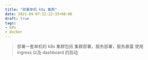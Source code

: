 ```yaml
---
title: "部署单机 k8s 集群"
date: 2021-09-07:12:22:33+08:00
draft: true
tags:
- k8s
- docker
---
```


> 部署一套单机的 k8s 集群包括 集群部署，服务部署，服务暴露 使用 ingress 以及 dashboard 的启动
